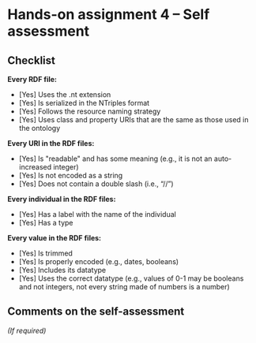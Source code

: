 # Hands-on assignment 4 – Self assessment

## Checklist

**Every RDF file:**

- [Yes] Uses the .nt extension
- [Yes] Is serialized in the NTriples format
- [Yes] Follows the resource naming strategy
- [Yes] Uses class and property URIs that are the same as those used in the ontology

**Every URI in the RDF files:**

- [Yes] Is "readable" and has some meaning (e.g., it is not an auto-increased integer) 
- [Yes] Is not encoded as a string
- [Yes] Does not contain a double slash (i.e., “//”)

**Every individual in the RDF files:**

- [Yes] Has a label with the name of the individual
- [Yes] Has a type

**Every value in the RDF files:**

- [Yes] Is trimmed
- [Yes] Is properly encoded (e.g., dates, booleans)
- [Yes] Includes its datatype
- [Yes] Uses the correct datatype (e.g., values of 0-1 may be booleans and not integers, not every string made of numbers is a number)

## Comments on the self-assessment
_(If required)_
